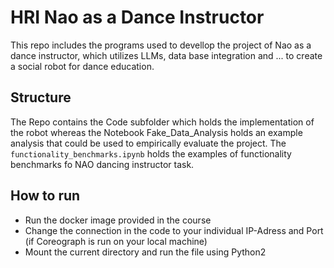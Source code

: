 # HRI Nao as a Dance Instructor

This repo includes the programs used to devellop the project of Nao as a dance instructor, which utilizes LLMs, data base integration and ... to create a social robot for dance education. 

## Structure
The Repo contains the Code subfolder which holds the implementation of the robot whereas the Notebook Fake_Data_Analysis holds an example analysis that could be used to empirically evaluate the project.
The `functionality_benchmarks.ipynb` holds the examples of functionality benchmarks fo NAO dancing instructor task.

## How to run
* Run the docker image provided in the course
* Change the connection in the code to your individual IP-Adress and Port (if Coreograph is run on your local machine)
* Mount the current directory and run the file using Python2 

